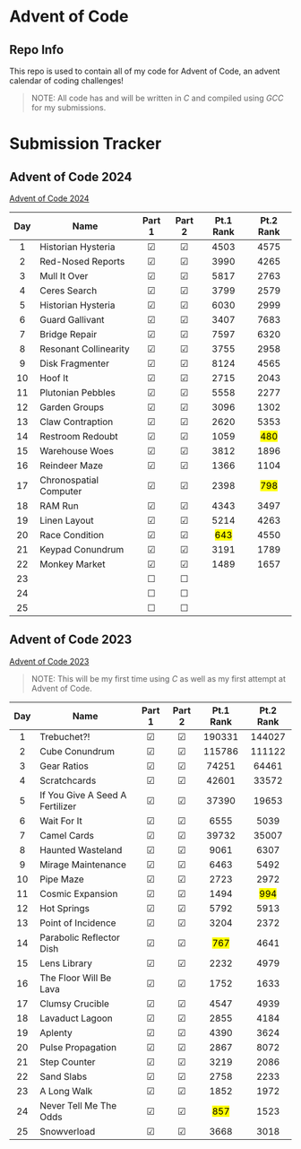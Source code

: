# Advent of Code

## Repo Info

This repo is used to contain all of my code for Advent of Code, an advent calendar of coding challenges!

> NOTE: All code has and will be written in _C_ and compiled using _GCC_ for my submissions.

# Submission Tracker

## Advent of Code 2024

[Advent of Code 2024](https://adventofcode.com/2024)

|  Day  | Name                   | Part 1  | Part 2  |    Pt.1 Rank     |    Pt.2 Rank     |
| :---: | ---------------------- | :-----: | :-----: | :--------------: | :--------------: |
|   1   | Historian Hysteria     | &#9745; | &#9745; |       4503       |       4575       |
|   2   | Red-Nosed Reports      | &#9745; | &#9745; |       3990       |       4265       |
|   3   | Mull It Over           | &#9745; | &#9745; |       5817       |       2763       |
|   4   | Ceres Search           | &#9745; | &#9745; |       3799       |       2579       |
|   5   | Historian Hysteria     | &#9745; | &#9745; |       6030       |       2999       |
|   6   | Guard Gallivant        | &#9745; | &#9745; |       3407       |       7683       |
|   7   | Bridge Repair          | &#9745; | &#9745; |       7597       |       6320       |
|   8   | Resonant Collinearity  | &#9745; | &#9745; |       3755       |       2958       |
|   9   | Disk Fragmenter        | &#9745; | &#9745; |       8124       |       4565       |
|  10   | Hoof It                | &#9745; | &#9745; |       2715       |       2043       |
|  11   | Plutonian Pebbles      | &#9745; | &#9745; |       5558       |       2277       |
|  12   | Garden Groups          | &#9745; | &#9745; |       3096       |       1302       |
|  13   | Claw Contraption       | &#9745; | &#9745; |       2620       |       5353       |
|  14   | Restroom Redoubt       | &#9745; | &#9745; |       1059       | <mark>480</mark> |
|  15   | Warehouse Woes         | &#9745; | &#9745; |       3812       |       1896       |
|  16   | Reindeer Maze          | &#9745; | &#9745; |       1366       |       1104       |
|  17   | Chronospatial Computer | &#9745; | &#9745; |       2398       | <mark>798</mark> |
|  18   | RAM Run                | &#9745; | &#9745; |       4343       |       3497       |
|  19   | Linen Layout           | &#9745; | &#9745; |       5214       |       4263       |
|  20   | Race Condition         | &#9745; | &#9745; | <mark>643</mark> |       4550       |
|  21   | Keypad Conundrum       | &#9745; | &#9745; |       3191       |       1789       |
|  22   | Monkey Market          | &#9745; | &#9745; |       1489       |       1657       |
|  23   |                        | &#9744; | &#9744; |                  |                  |
|  24   |                        | &#9744; | &#9744; |                  |                  |
|  25   |                        | &#9744; | &#9744; |                  |                  |

## Advent of Code 2023

[Advent of Code 2023](https://adventofcode.com/2023)

> NOTE: This will be my first time using _C_ as well as my first attempt at Advent of Code.

|  Day  | Name                            | Part 1  | Part 2  |    Pt.1 Rank     |    Pt.2 Rank     |
| :---: | ------------------------------- | :-----: | :-----: | :--------------: | :--------------: |
|   1   | Trebuchet?!                     | &#9745; | &#9745; |      190331      |      144027      |
|   2   | Cube Conundrum                  | &#9745; | &#9745; |      115786      |      111122      |
|   3   | Gear Ratios                     | &#9745; | &#9745; |      74251       |      64461       |
|   4   | Scratchcards                    | &#9745; | &#9745; |      42601       |      33572       |
|   5   | If You Give A Seed A Fertilizer | &#9745; | &#9745; |      37390       |      19653       |
|   6   | Wait For It                     | &#9745; | &#9745; |       6555       |       5039       |
|   7   | Camel Cards                     | &#9745; | &#9745; |      39732       |      35007       |
|   8   | Haunted Wasteland               | &#9745; | &#9745; |       9061       |       6307       |
|   9   | Mirage Maintenance              | &#9745; | &#9745; |       6463       |       5492       |
|  10   | Pipe Maze                       | &#9745; | &#9745; |       2723       |       2972       |
|  11   | Cosmic Expansion                | &#9745; | &#9745; |       1494       | <mark>994</mark> |
|  12   | Hot Springs                     | &#9745; | &#9745; |       5792       |       5913       |
|  13   | Point of Incidence              | &#9745; | &#9745; |       3204       |       2372       |
|  14   | Parabolic Reflector Dish        | &#9745; | &#9745; | <mark>767</mark> |       4641       |
|  15   | Lens Library                    | &#9745; | &#9745; |       2232       |       4979       |
|  16   | The Floor Will Be Lava          | &#9745; | &#9745; |       1752       |       1633       |
|  17   | Clumsy Crucible                 | &#9745; | &#9745; |       4547       |       4939       |
|  18   | Lavaduct Lagoon                 | &#9745; | &#9745; |       2855       |       4184       |
|  19   | Aplenty                         | &#9745; | &#9745; |       4390       |       3624       |
|  20   | Pulse Propagation               | &#9745; | &#9745; |       2867       |       8072       |
|  21   | Step Counter                    | &#9745; | &#9745; |       3219       |       2086       |
|  22   | Sand Slabs                      | &#9745; | &#9745; |       2758       |       2233       |
|  23   | A Long Walk                     | &#9745; | &#9745; |       1852       |       1972       |
|  24   | Never Tell Me The Odds          | &#9745; | &#9745; | <mark>857</mark> |       1523       |
|  25   | Snowverload                     | &#9745; | &#9745; |       3668       |       3018       |

